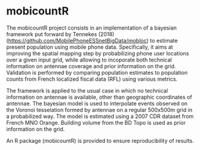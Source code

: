 # mobicountR

The mobicountR project consists in an implementation of a bayesian framework put forward by Tennekes (2018) (https://github.com/MobilePhoneESSnetBigData/mobloc) to estimate present population using mobile phone data. Specifically, it aims at improving the spatial mapping step by probabilizing phone user locations over a given input grid, while allowing to incoporate both technical information on antennae coverage and prior information on the grid. Validation is performed by comparing population estimates to population counts from French localized fiscal data (RFL) using various metrics.

The framework is applied to the usual case in which no technical information on antennae is available, other than geographic coordinates of antennae. The bayesian model is used to interpolate events observed on the Voronoi tesselation formed by antennae on a regular 500x500m grid in a probabilized way. The model is estimated using a 2007 CDR dataset from French MNO Orange. Building volume from the BD Topo is used as prior information on the grid.

An R package (mobicountR) is provided to ensure reproducibility of results.
